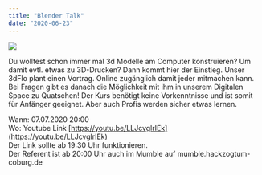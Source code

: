 ```yaml
---
title: "Blender Talk"
date: "2020-06-23"
---
```


![](https://hackzogtum-coburg.de/wp-content/uploads/2020/06/modeling02-1024x576.jpg)

Du wolltest schon immer mal 3d Modelle am Computer konstruieren? Um damit evtl. etwas zu 3D-Drucken? Dann kommt hier der Einstieg. Unser 3dFlo plant einen Vortrag. Online zugänglich damit jeder mitmachen kann. Bei Fragen gibt es danach die Möglichkeit mit ihm in unserem Digitalen Space zu Quatschen! Der Kurs benötigt keine Vorkenntnisse und ist somit für Anfänger geeignet. Aber auch Profis werden sicher etwas lernen.  

Wann: 07.07.2020 20:00  
Wo: Youtube Link [https://youtu.be/LLJcvglrIEk](https://youtu.be/LLJcvglrIEk)  
Der Link sollte ab 19:30 Uhr funktionieren.  
Der Referent ist ab 20:00 Uhr auch im Mumble auf mumble.hackzogtum-coburg.de
